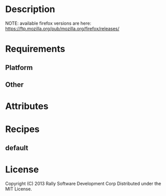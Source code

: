 Description
===========

NOTE: available firefox versions are here:   https://ftp.mozilla.org/pub/mozilla.org/firefox/releases/

Requirements
============

Platform
--------

Other
-----

Attributes
==========

Recipes
=======

default
-------

License
=======

Copyright (C) 2013 Rally Software Development Corp
Distributed under the MIT License.
